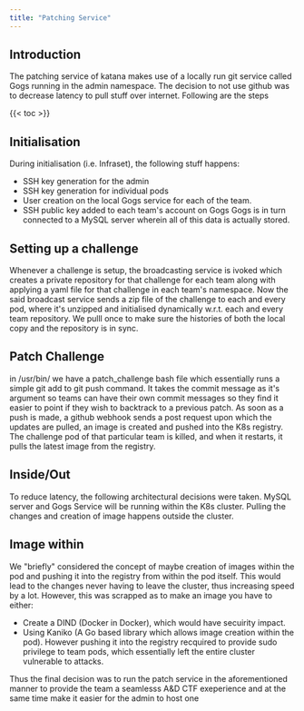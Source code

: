 ```yaml
---
title: "Patching Service"
---
```

  

## Introduction

  

The patching service of katana makes use of a locally run git service called Gogs running in the admin namespace. The decision to not use github was to decrease latency to pull stuff over internet. Following are the steps

  

{{<  toc  >}}

## Initialisation
During initialisation (i.e. Infraset), the following stuff happens:

 - SSH key generation for the admin
 - SSH key generation for individual pods 
 - User creation on the local Gogs service for each of the team.
 - SSH public key added to each team's account on Gogs
Gogs is in turn connected to a MySQL server wherein all of this data is actually stored.

## Setting up a challenge

Whenever a challenge is setup, the broadcasting service is ivoked which creates a private repository for that challenge for each team along with applying a yaml file for that challenge in each team's namespace. Now the said broadcast service sends a zip file of the challenge to each and every pod, where it's unzipped and initialised dynamically w.r.t. each and every team repository. We pulll once to make sure the histories of both the local copy and the repository is in sync. 

## Patch Challenge
in /usr/bin/ we have a patch_challenge bash file which essentially runs a simple git add to git push command. It takes the commit message as it's argument so teams can have their own commit messages so they find it easier to point if they wish to backtrack to a previous patch. 
As soon as a push is made, a github webhook sends a post request upon which the updates are pulled, an image is created and pushed into the K8s registry. The challenge pod of that particular team is killed, and when it restarts, it pulls the latest image from the registry. 

## Inside/Out

To reduce latency, the following architectural decisions were taken. MySQL server and Gogs Service will be running within the K8s cluster. Pulling the changes and creation of image happens outside the cluster. 

## Image within

We "briefly" considered the concept of maybe creation of images within the pod and pushing it into the registry from within the pod itself. This would lead to the changes never having to leave the cluster, thus increasing speed by a lot. However, this was scrapped as to make an image you have to either: 

 - Create  a DIND (Docker in Docker), which would have secuirity impact. 
 - Using Kaniko (A Go based library which allows image creation within the pod). However pushing it into the registry recquired to provide sudo privilege to team pods, which essentially left the entire cluster vulnerable to attacks.
 
Thus the final decision was to run the patch service in the aforementioned manner to provide the team a seamlesss A&D  CTF exeperience and at the same time make it easier for the admin to host one
